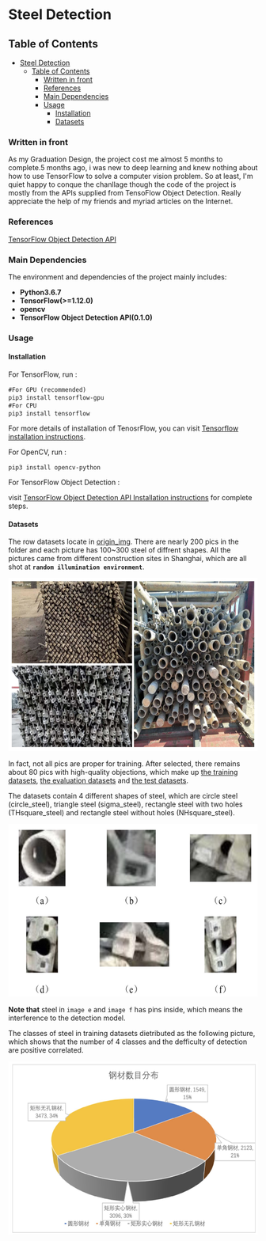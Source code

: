# Steel Detection  

## Table of Contents  

<!-- TOC -->

- [Steel Detection](#steel-detection)
    - [Table of Contents](#table-of-contents)
        - [Written in front](#written-in-front)
        - [References](#references)
        - [Main Dependencies](#main-dependencies)
        - [Usage](#usage)
            - [Installation](#installation)
            - [Datasets](#datasets)

<!-- /TOC -->

### Written in front  

As my Graduation Design, the project cost me almost 5 months to complete.5 months ago, i was new to deep learning and knew nothing about how to use TensorFlow to solve a computer vision problem. So at least, I'm quiet happy to conque the chanllage though the code of the project is mostly from the APIs supplied from TensoFlow Object Detection. Really appreciate the help of my friends and myriad articles on the Internet.  

### References  

[TensorFlow Object Detection API](https://github.com/tensorflow/models/tree/master/research/object_detection)  

### Main Dependencies  

The environment and dependencies of the project mainly includes:  

* **Python3.6.7**  
* **TensorFlow(>=1.12.0)**  
* **opencv**  
* **TensorFlow Object Detection API(0.1.0)**  

### Usage  

#### Installation  

For TensorFlow, run :  

    #For GPU (recommended)  
    pip3 install tensorflow-gpu  
    #For CPU  
    pip3 install tensorflow  

For more details of installation of TenosrFlow, you can visit [Tensorflow installation instructions](https://www.tensorflow.org/install/).  

For OpenCV, run :  

    pip3 install opencv-python  

For TensorFlow Object Detection :  

visit [TensorFlow Object Detection API Installation instructions](https://github.com/tensorflow/models/blob/master/research/object_detection/g3doc/installation.md) for complete steps.  

#### Datasets  

The row datasets locate in [origin_img](https://github.com/JinshuChen/SteelDetection/tree/master/origin_img). There are nearly 200 pics in the folder and each picture has 100~300 steel of diffrent shapes. All the pictures came from different construction sites in Shanghai, which are all shot at **`random illumination environment`**. 

<div align=center><img width="600" height="350" src="https://github.com/JinshuChen/SteelDetection/blob/master/presentation_img/img2.png"/></div>

In fact, not all pics are proper for training. After selected, there remains about 80 pics with high-quality objections, which make up [the training datasets](https://github.com/JinshuChen/SteelDetection/tree/master/train_data), [the evaluation datasets](https://github.com/JinshuChen/SteelDetection/tree/master/eval_data) and [the test datasets](https://github.com/JinshuChen/SteelDetection/tree/master/test_data).  

The datasets contain 4 different shapes of steel, which are circle steel (circle_steel), triangle steel (sigma_steel), rectangle steel with two holes (THsquare_steel) and rectangle steel without holes (NHsquare_steel).  

<div align=center><img width="600" height="350" src="https://github.com/JinshuChen/SteelDetection/blob/master/presentation_img/img1.png"/></div>

**Note that** steel in `image e` and `image f` has pins inside, which means the interference to the detection model.

The classes of steel in training datasets dietributed as the following picture, which shows that the number of 4 classes and the defficulty of detection are positive correlated.
<div align=center><img width="600" height="350" src="https://github.com/JinshuChen/SteelDetection/blob/master/presentation_img/img3.png"/></div>
